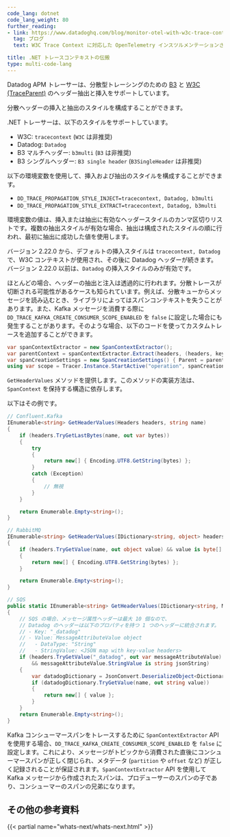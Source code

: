 ```yaml
---
code_lang: dotnet
code_lang_weight: 80
further_reading:
- link: https://www.datadoghq.com/blog/monitor-otel-with-w3c-trace-context/
  tag: ブログ
  text: W3C Trace Context に対応した OpenTelemetry インスツルメンテーションされたアプリのモニタリング

title: .NET トレースコンテキストの伝搬
type: multi-code-lang
---
```



Datadog APM トレーサーは、分散型トレーシングのための [B3][5] と [W3C (TraceParent)][6] のヘッダー抽出と挿入をサポートしています。

分散ヘッダーの挿入と抽出のスタイルを構成することができます。

.NET トレーサーは、以下のスタイルをサポートしています。

- W3C: `tracecontext` (`W3C` は非推奨)
- Datadog: `Datadog`
- B3 マルチヘッダー: `b3multi` (`B3` は非推奨)
- B3 シングルヘッダー: `B3 single header` (`B3SingleHeader` は非推奨)

以下の環境変数を使用して、挿入および抽出のスタイルを構成することができます。

- `DD_TRACE_PROPAGATION_STYLE_INJECT=tracecontext, Datadog, b3multi`
- `DD_TRACE_PROPAGATION_STYLE_EXTRACT=tracecontext, Datadog, b3multi`

環境変数の値は、挿入または抽出に有効なヘッダースタイルのカンマ区切りリストです。複数の抽出スタイルが有効な場合、抽出は構成されたスタイルの順に行われ、最初に抽出に成功した値を使用します。

バージョン 2.22.0 から、デフォルトの挿入スタイルは `tracecontext, Datadog` で、W3C コンテキストが使用され、その後に Datadog ヘッダーが続きます。バージョン 2.22.0 以前は、`Datadog` の挿入スタイルのみが有効です。

ほとんどの場合、ヘッダーの抽出と注入は透過的に行われます。分散トレースが切断される可能性があるケースも知られています。例えば、分散キューからメッセージを読み込むとき、ライブラリによってはスパンコンテキストを失うことがあります。また、Kafka メッセージを消費する際に `DD_TRACE_KAFKA_CREATE_CONSUMER_SCOPE_ENABLED` を `false` に設定した場合にも発生することがあります。そのような場合、以下のコードを使ってカスタムトレースを追加することができます。

```csharp
var spanContextExtractor = new SpanContextExtractor();
var parentContext = spanContextExtractor.Extract(headers, (headers, key) => GetHeaderValues(headers, key));
var spanCreationSettings = new SpanCreationSettings() { Parent = parentContext };
using var scope = Tracer.Instance.StartActive("operation", spanCreationSettings);
```

`GetHeaderValues` メソッドを提供します。このメソッドの実装方法は、`SpanContext` を保持する構造に依存します。

以下はその例です。

```csharp
// Confluent.Kafka
IEnumerable<string> GetHeaderValues(Headers headers, string name)
{
    if (headers.TryGetLastBytes(name, out var bytes))
    {
        try
        {
            return new[] { Encoding.UTF8.GetString(bytes) };
        }
        catch (Exception)
        {
            // 無視
        }
    }

    return Enumerable.Empty<string>();
}

// RabbitMQ
IEnumerable<string> GetHeaderValues(IDictionary<string, object> headers, string name)
{
    if (headers.TryGetValue(name, out object value) && value is byte[] bytes)
    {
        return new[] { Encoding.UTF8.GetString(bytes) };
    }

    return Enumerable.Empty<string>();
}

// SQS
public static IEnumerable<string> GetHeaderValues(IDictionary<string, MessageAttributeValue> headers, string name)
{
    // SQS の場合、メッセージ属性ヘッダーは最大 10 個なので、
    // Datadog のヘッダーは以下のプロパティを持つ 1 つのヘッダーに統合されます。
    // - Key: "_datadog"
    // - Value: MessageAttributeValue object
    //   - DataType: "String"
    //   - StringValue: <JSON map with key-value headers>
    if (headers.TryGetValue("_datadog", out var messageAttributeValue)
        && messageAttributeValue.StringValue is string jsonString)
    {
        var datadogDictionary = JsonConvert.DeserializeObject<Dictionary<string, string>>(jsonString);
        if (datadogDictionary.TryGetValue(name, out string value))
        {
            return new[] { value };
        }
    }
    return Enumerable.Empty<string>();
}
```

Kafka コンシューマースパンをトレースするために `SpanContextExtractor` API を使用する場合、`DD_TRACE_KAFKA_CREATE_CONSUMER_SCOPE_ENABLED` を `false` に設定します。これにより、メッセージがトピックから消費された直後にコンシューマースパンが正しく閉じられ、メタデータ (`partition` や `offset` など) が正しく記録されることが保証されます。`SpanContextExtractor` API を使用して Kafka メッセージから作成されたスパンは、プロデューサーのスパンの子であり、コンシューマーのスパンの兄弟になります。

## その他の参考資料

{{< partial name="whats-next/whats-next.html" >}}


[5]: https://github.com/openzipkin/b3-propagation
[6]: https://github.com/w3c/trace-context
